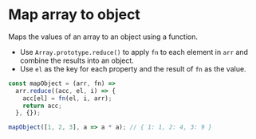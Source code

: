 # Map array to object

Maps the values of an array to an object using a function.

* Use `Array.prototype.reduce()` to apply `fn` to each element in `arr` and combine the results into an object.
* Use `el` as the key for each property and the result of `fn` as the value.

```js
const mapObject = (arr, fn) =>
  arr.reduce((acc, el, i) => {
    acc[el] = fn(el, i, arr);
    return acc;
  }, {});
```

```js
mapObject([1, 2, 3], a => a * a); // { 1: 1, 2: 4, 3: 9 }
```
